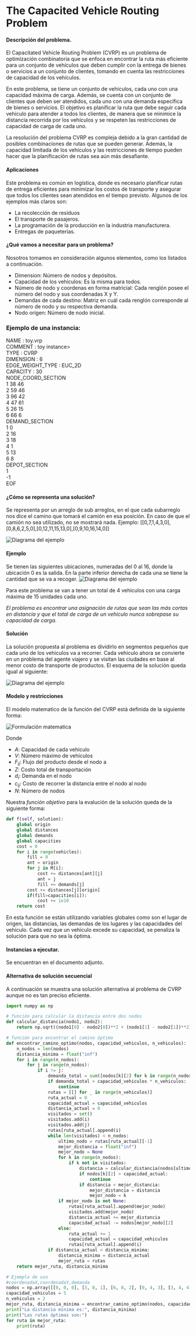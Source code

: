 # The Capacited Vehicle Routing Problem

#### Descripción del problema.

El Capacitated Vehicle Routing Problem (CVRP) es un problema de optimización combinatoria que se enfoca en encontrar la ruta más eficiente para un conjunto de vehículos que deben cumplir con la entrega de bienes o servicios a un conjunto de clientes, tomando en cuenta las restricciones de capacidad de los vehículos.

En este problema, se tiene un conjunto de vehículos, cada uno con una capacidad máxima de carga. Además, se cuenta con un conjunto de clientes que deben ser atendidos, cada uno con una demanda específica de bienes o servicios. El objetivo es planificar la ruta que debe seguir cada vehículo para atender a todos los clientes, de manera que se minimice la distancia recorrida por los vehículos y se respeten las restricciones de capacidad de carga de cada uno.

La resolución del problema CVRP es compleja debido a la gran cantidad de posibles combinaciones de rutas que se pueden generar. Además, la capacidad limitada de los vehículos y las restricciones de tiempo pueden hacer que la planificación de rutas sea aún más desafiante. 

#### Aplicaciones

Este problema es común en logística, donde es necesario planificar rutas de entrega eficientes para minimizar los costos de transporte y asegurar que todos los clientes sean atendidos en el tiempo previsto. Algunos de los ejemplos más claros son:
* La recolección de residuos
* El transporte de pasajeros.
* La programación de la producción en la industria manufacturera.
* Entregas de paqueterías.

#### ¿Qué vamos a necesitar para un problema?
Nosotros tomamos en consideración algunos elementos, como los listados a continuación.
* Dimension: Número de nodos y depósitos.
* Capacidad de los vehículos: Es la misma para todos.
* Número de nodo y coordenas en forma matricial: Cada renglón posee el número del nodo y sus coordenadas X y Y.
* Demandas de cada destino: Matriz en cuál cada renglón corresponde al número de nodo y su respectiva demanda.
* Nodo origen: Número de nodo inicial.

### Ejemplo de una instancia:
NAME : toy.vrp  
COMMENT : toy instance>  
TYPE : CVRP  
DIMENSION : 6  
EDGE_WEIGHT_TYPE : EUC_2D  
CAPACITY : 30  
NODE_COORD_SECTION  
1 38 46  
2 59 46  
3 96 42  
4 47 61  
5 26 15  
6 66 6  
DEMAND_SECTION  
1 0  
2 16  
3 18  
4 1  
5 13  
6 8  
DEPOT_SECTION  
1  
-1  
EOF  

#### ¿Cómo se representa una solución? 
Se representa por un arreglo de sub arreglos, en el que cada subarreglo nos dice el camino que tomará el camión en esa posición. En caso de que el camión no sea utilizado, no se mostrará nada.
Ejemplo: 
[[0,7,1,4,3,0],[0,8,6,2,5,0],[0,12,11,15,13,0],[0,9,10,16,14,0]]


 ![Diagrama del ejemplo](https://i.postimg.cc/v8XP8ggT/png.gif)

#### Ejemplo
Se tienen las siguientes ubicaciones, numeradas del 0 al 16, donde la ubicación 0 es la salida. En la parte inferior derecha de cada una se tiene la cantidad que se va a recoger.
 ![Diagrama del ejemplo](https://developers.google.com/optimization/images/routing/cvrp.svg)

 Para este problema se van a tener un total de 4 vehiculos con una carga máxima de 15 unidades cada uno.

*El problema es encontrar una asignación de rutas que sean las más cortas en distancia y que el total de carga de un vehículo nunca sobrepase su capacidad de carga.*

#### Solución
La solución propuesta al problema es dividirlo en segmentos pequeños que cada uno de los vehiculos va a recorrer. Cada vehiculo ahora se convierte en un problema del agente viajero y se visitan las ciudades en base al menor costo de transporte de productos.
El esquema de la solución queda igual al siguiente:

 ![Diagrama del ejemplo](https://developers.google.com/optimization/images/routing/vrpgs_solution.svg)

#### Modelo y restricciones
El modelo matematico de la función del CVRP está definida de la siguiente forma: 

![Formulación matematica](https://repository.uaeh.edu.mx/scige/boletin/sahagun/n10/multimedia/a2/a2_2.jpg)

Donde
* ${A:}$ Capacidad de cada vehículo 
* ${V:}$ Número máximo de vehículos
* ${F_{ij}:}$ Flujo del producto desde el nodo a  
* ${Z:}$ Costo total de transportación
* ${d_{i}:}$ Demanda en el nodo
* ${c_{ij}:}$ Costo de recorrer la distancia entre el nodo  al nodo
* ${N:}$ Número de nodos


Nuestra *función objetivo* para la evalución de la solución queda de la siguiente forma:

```python
def f(self, solution):
	global origin
	global distances
	global demands
	global capacities
	cost = 0
	for i in range(vehicles):
		fill = 0
		ant = origin
		for j in M[i]:
			cost += distances[ant][j]
			ant = j
			fill += demands[j]
		cost += distances[j][origin]
		if(fill>capacities[i]):
			cost += 1e10
	return cost
```

En esta función se están utilizando variables globales como son el lugar de origen, las distancias, las demandas de los lugares y las capacidades del vehículo. Cada vez que un vehiculo excede su capacidad, se penaliza la solución para que no sea la óptima.

#### Instancias a ejecutar. 
Se encuentran en el documento adjunto. 

#### Alternativa de solución secuencial
A continuación se muestra una solución alternativa al problema de CVRP aunque no es tan preciso eficiente.

```python
import numpy as np

# función para calcular la distancia entre dos nodos
def calcular_distancia(nodo1, nodo2):
    return np.sqrt((nodo1[0] - nodo2[0])**2 + (nodo1[1] - nodo2[1])**2)

# función para encontrar el camino óptimo
def encontrar_camino_optimo(nodos, capacidad_vehiculos, n_vehiculos):
    n_nodos = len(nodos)
    distancia_minima = float("inf")
    for i in range(n_nodos):
        for j in range(n_nodos):
            if i != j:
                demanda_total = sum([nodos[k][2] for k in range(n_nodos)])
                if demanda_total > capacidad_vehiculos * n_vehiculos:
                    continue
                rutas = [[] for _ in range(n_vehiculos)]
                ruta_actual = 0
                capacidad_actual = capacidad_vehiculos
                distancia_actual = 0
                visitados = set()
                visitados.add(i)
                visitados.add(j)
                rutas[ruta_actual].append(i)
                while len(visitados) < n_nodos:
                    ultimo_nodo = rutas[ruta_actual][-1]
                    mejor_distancia = float("inf")
                    mejor_nodo = None
                    for k in range(n_nodos):
                        if k not in visitados:
                            distancia = calcular_distancia(nodos[ultimo_nodo], nodos[k])
                            if nodos[k][2] > capacidad_actual:
                                continue
                            if distancia < mejor_distancia:
                                mejor_distancia = distancia
                                mejor_nodo = k
                    if mejor_nodo is not None:
                        rutas[ruta_actual].append(mejor_nodo)
                        visitados.add(mejor_nodo)
                        distancia_actual += mejor_distancia
                        capacidad_actual -= nodos[mejor_nodo][2]
                    else:
                        ruta_actual += 1
                        capacidad_actual = capacidad_vehiculos
                        rutas[ruta_actual].append(i)
                if distancia_actual < distancia_minima:
                    distancia_minima = distancia_actual
                    mejor_ruta = rutas
    return mejor_ruta, distancia_minima

# Ejemplo de uso
#coordenadaX,coordenadaY,demanda
nodos = np.array([[0, 0, 0], [3, 0, 1], [6, 0, 2], [0, 4, 3], [3, 4, 4], [6, 4, 5]])
capacidad_vehiculos = 5
n_vehiculos = 2
mejor_ruta, distancia_minima = encontrar_camino_optimo(nodos, capacidad_vehiculos, n_vehiculos)
print("La distancia mínima es:", distancia_minima)
print("Las rutas óptimas son:")
for ruta in mejor_ruta:
    print(ruta)
```
